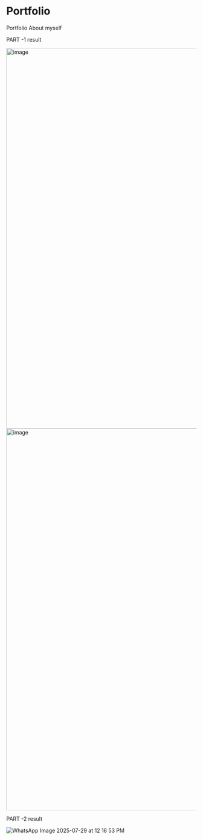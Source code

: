 # Portfolio
Portfolio About myself

PART -1 result

<img width="1912" height="1007" alt="image" src="https://github.com/user-attachments/assets/db74ad6f-3f3d-4e2a-b521-d86ea42e94e8" />

<img width="1897" height="1011" alt="image" src="https://github.com/user-attachments/assets/0d144593-73d4-4344-93c4-3e133373488a" />









PART -2 result



![WhatsApp Image 2025-07-29 at 12 16 53 PM](https://github.com/user-attachments/assets/2771d1ba-e819-468c-9527-fc6dc922fd37)



